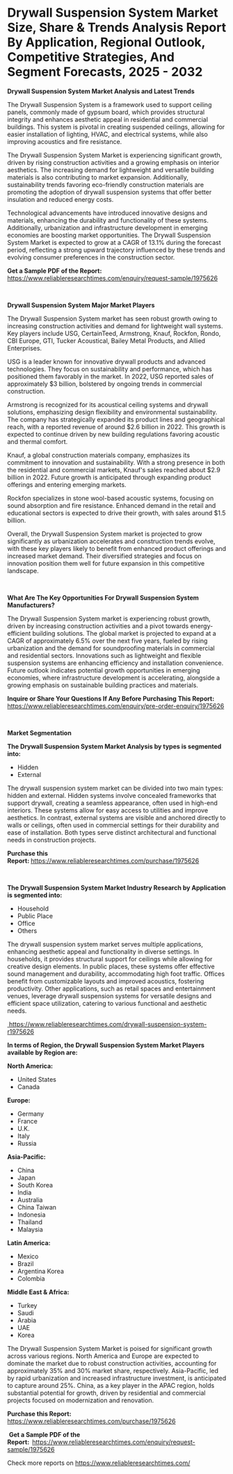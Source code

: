 <p><h1>Drywall Suspension System Market Size, Share & Trends Analysis Report By Application, Regional Outlook, Competitive Strategies, And Segment Forecasts, 2025 - 2032</h1></p><p><strong>Drywall Suspension System Market Analysis and Latest Trends</strong></p>
<p><p>The Drywall Suspension System is a framework used to support ceiling panels, commonly made of gypsum board, which provides structural integrity and enhances aesthetic appeal in residential and commercial buildings. This system is pivotal in creating suspended ceilings, allowing for easier installation of lighting, HVAC, and electrical systems, while also improving acoustics and fire resistance.</p><p>The Drywall Suspension System Market is experiencing significant growth, driven by rising construction activities and a growing emphasis on interior aesthetics. The increasing demand for lightweight and versatile building materials is also contributing to market expansion. Additionally, sustainability trends favoring eco-friendly construction materials are promoting the adoption of drywall suspension systems that offer better insulation and reduced energy costs.</p><p>Technological advancements have introduced innovative designs and materials, enhancing the durability and functionality of these systems. Additionally, urbanization and infrastructure development in emerging economies are boosting market opportunities. The Drywall Suspension System Market is expected to grow at a CAGR of 13.1% during the forecast period, reflecting a strong upward trajectory influenced by these trends and evolving consumer preferences in the construction sector.</p></p>
<p><strong>Get a Sample PDF of the Report:&nbsp;</strong> <a href="https://www.reliableresearchtimes.com/enquiry/request-sample/1975626?utm_campaign=2310&utm_medium=2&utm_source=Github&utm_content=ia&utm_term=20022025&utm_id=drywall-suspension-system">https://www.reliableresearchtimes.com/enquiry/request-sample/1975626</a></p>
<p>&nbsp;</p>
<p><strong>Drywall Suspension System Major Market Players</strong></p>
<p><p>The Drywall Suspension System market has seen robust growth owing to increasing construction activities and demand for lightweight wall systems. Key players include USG, CertainTeed, Armstrong, Knauf, Rockfon, Rondo, CBI Europe, GTI, Tucker Acoustical, Bailey Metal Products, and Allied Enterprises. </p><p>USG is a leader known for innovative drywall products and advanced technologies. They focus on sustainability and performance, which has positioned them favorably in the market. In 2022, USG reported sales of approximately $3 billion, bolstered by ongoing trends in commercial construction.</p><p>Armstrong is recognized for its acoustical ceiling systems and drywall solutions, emphasizing design flexibility and environmental sustainability. The company has strategically expanded its product lines and geographical reach, with a reported revenue of around $2.6 billion in 2022. This growth is expected to continue driven by new building regulations favoring acoustic and thermal comfort.</p><p>Knauf, a global construction materials company, emphasizes its commitment to innovation and sustainability. With a strong presence in both the residential and commercial markets, Knauf's sales reached about $2.9 billion in 2022. Future growth is anticipated through expanding product offerings and entering emerging markets.</p><p>Rockfon specializes in stone wool-based acoustic systems, focusing on sound absorption and fire resistance. Enhanced demand in the retail and educational sectors is expected to drive their growth, with sales around $1.5 billion.</p><p>Overall, the Drywall Suspension System market is projected to grow significantly as urbanization accelerates and construction trends evolve, with these key players likely to benefit from enhanced product offerings and increased market demand. Their diversified strategies and focus on innovation position them well for future expansion in this competitive landscape.</p></p>
<p>&nbsp;</p>
<p><strong>What Are The Key Opportunities For Drywall Suspension System Manufacturers?</strong></p>
<p><p>The Drywall Suspension System market is experiencing robust growth, driven by increasing construction activities and a pivot towards energy-efficient building solutions. The global market is projected to expand at a CAGR of approximately 6.5% over the next five years, fueled by rising urbanization and the demand for soundproofing materials in commercial and residential sectors. Innovations such as lightweight and flexible suspension systems are enhancing efficiency and installation convenience. Future outlook indicates potential growth opportunities in emerging economies, where infrastructure development is accelerating, alongside a growing emphasis on sustainable building practices and materials.</p></p>
<p><strong>Inquire or Share Your Questions If Any Before Purchasing This Report:</strong> <a href="https://www.reliableresearchtimes.com/enquiry/pre-order-enquiry/1975626?utm_campaign=2310&utm_medium=2&utm_source=Github&utm_content=ia&utm_term=20022025&utm_id=drywall-suspension-system">https://www.reliableresearchtimes.com/enquiry/pre-order-enquiry/1975626</a></p>
<p>&nbsp;</p>
<p><strong>Market Segmentation</strong></p>
<p><strong>The Drywall Suspension System Market Analysis by types is segmented into:</strong></p>
<p><ul><li>Hidden</li><li>External</li></ul></p>
<p><p>The drywall suspension system market can be divided into two main types: hidden and external. Hidden systems involve concealed frameworks that support drywall, creating a seamless appearance, often used in high-end interiors. These systems allow for easy access to utilities and improve aesthetics. In contrast, external systems are visible and anchored directly to walls or ceilings, often used in commercial settings for their durability and ease of installation. Both types serve distinct architectural and functional needs in construction projects.</p></p>
<p><strong>Purchase this Report:&nbsp;</strong><a href="https://www.reliableresearchtimes.com/purchase/1975626?utm_campaign=2310&utm_medium=2&utm_source=Github&utm_content=ia&utm_term=20022025&utm_id=drywall-suspension-system">https://www.reliableresearchtimes.com/purchase/1975626</a></p>
<p>&nbsp;</p>
<p><strong>The Drywall Suspension System Market Industry Research by Application is segmented into:</strong></p>
<p><ul><li>Household</li><li>Public Place</li><li>Office</li><li>Others</li></ul></p>
<p><p>The drywall suspension system market serves multiple applications, enhancing aesthetic appeal and functionality in diverse settings. In households, it provides structural support for ceilings while allowing for creative design elements. In public places, these systems offer effective sound management and durability, accommodating high foot traffic. Offices benefit from customizable layouts and improved acoustics, fostering productivity. Other applications, such as retail spaces and entertainment venues, leverage drywall suspension systems for versatile designs and efficient space utilization, catering to various functional and aesthetic needs.</p></p>
<p><a href="https://www.reliableresearchtimes.com/drywall-suspension-system-r1975626?utm_campaign=2310&utm_medium=2&utm_source=Github&utm_content=ia&utm_term=20022025&utm_id=drywall-suspension-system">&nbsp;https://www.reliableresearchtimes.com/drywall-suspension-system-r1975626</a></p>
<p><strong>In terms of Region, the Drywall Suspension System Market Players available by Region are:</strong></p>
<p>
    <p> <strong> North America: </strong>
        <ul>
            <li>United States</li>
            <li>Canada</li>
        </ul>
        </p> 
    <p> <strong> Europe: </strong>
        <ul>
            <li>Germany</li>
            <li>France</li>
            <li>U.K.</li>
            <li>Italy</li>
            <li>Russia</li>
        </ul>
        </p> 
    <p> <strong> Asia-Pacific: </strong>
        <ul>
            <li>China</li>
            <li>Japan</li>
            <li>South Korea</li>
            <li>India</li>
            <li>Australia</li>
            <li>China Taiwan</li>
            <li>Indonesia</li>
            <li>Thailand</li>
            <li>Malaysia</li>
        </ul>
        </p> 
    <p> <strong> Latin America: </strong>
        <ul>
            <li>Mexico</li>
            <li>Brazil</li>
            <li>Argentina Korea</li>
            <li>Colombia</li>
        </ul>
        </p> 
    <p> <strong> Middle East & Africa: </strong>
        <ul>
            <li>Turkey</li>
            <li>Saudi</li>
            <li>Arabia</li>
            <li>UAE</li>
            <li>Korea</li>
        </ul>
    </p>
    </p>
<p><p>The Drywall Suspension System Market is poised for significant growth across various regions. North America and Europe are expected to dominate the market due to robust construction activities, accounting for approximately 35% and 30% market share, respectively. Asia-Pacific, led by rapid urbanization and increased infrastructure investment, is anticipated to capture around 25%. China, as a key player in the APAC region, holds substantial potential for growth, driven by residential and commercial projects focused on modernization and renovation.</p></p>
<p><strong>Purchase this Report: </strong><a href="https://www.reliableresearchtimes.com/purchase/1975626?utm_campaign=2310&utm_medium=2&utm_source=Github&utm_content=ia&utm_term=20022025&utm_id=drywall-suspension-system">https://www.reliableresearchtimes.com/purchase/1975626</a></p>
<p>&nbsp;<strong>Get a Sample PDF of the Report:&nbsp;&nbsp;</strong><a href="https://www.reliableresearchtimes.com/enquiry/request-sample/1975626?utm_campaign=2310&utm_medium=2&utm_source=Github&utm_content=ia&utm_term=20022025&utm_id=drywall-suspension-system">https://www.reliableresearchtimes.com/enquiry/request-sample/1975626</a></p>
<p><strong></strong></p>
<p>Check more reports on <a href="https://www.reliableresearchtimes.com/?utm_campaign=2310&utm_medium=2&utm_source=Github&utm_content=ia&utm_term=20022025&utm_id=drywall-suspension-system">https://www.reliableresearchtimes.com/</a></p>